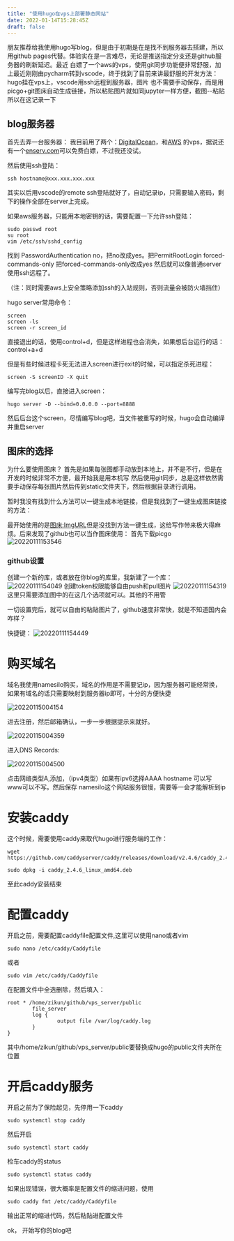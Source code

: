 ```yaml
---
title: "使用hugo在vps上部署静态网站"
date: 2022-01-14T15:28:45Z
draft: false
---
```


朋友推荐给我使用hugo写blog，但是由于初期是在是找不到服务器去搭建，所以用github pages代替。体验实在是一言难尽，无论是推送指定分支还是github服务器的刷新延迟。最近
白嫖了一个aws的vps，使用git同步功能便非常舒服，加上最近刚刚由pycharm转到vscode，终于找到了目前来讲最舒服的开发方法：hugo挂在vps上，vscode用ssh远程到服务器，图片
也不需要手动保存，而是用picgo+git图床自动生成链接，所以粘贴图片就如同jupyter一样方便，截图--粘贴 所以在这记录一下

## blog服务器
首先去弄一台服务器：
我目前用了两个：[DigitalOcean](https://www.digitalocean.com)，和[AWS](https://aws.amazon.com/cn/free/?trk=ps_a134p000003yHYmAAM&trkCampaign=acq_paid_search_brand&sc_channel=PS&sc_campaign=acquisition_KR&sc_publisher=Google&sc_category=Core-Main&sc_country=KR&sc_geo=APAC&sc_outcome=acq&sc_detail=aws&sc_content=Brand_Core_aws_e&sc_segment=444218215904&sc_medium=ACQ-P%7CPS-GO%7CBrand%7CDesktop%7CSU%7CCore-Main%7CCore%7CKR%7CEN%7CText&s_kwcid=AL!4422!3!444218215904!e!!g!!aws&ef_id=CjwKCAiA5t-OBhByEiwAhR-hm31lyXVVI5StyVLBjqvwYTfq7nU-JlkPhTYWG2aQ2fgUDTjT9ZNWZBoCcCgQAvD_BwE:G:s&s_kwcid=AL!4422!3!444218215904!e!!g!!aws&all-free-tier.sort-by=item.additionalFields.SortRank&all-free-tier.sort-order=asc&awsf.Free%20Tier%20Types=*all&awsf.Free%20Tier%20Categories=*all)
的vps，据说还有一个[enserv.com](enserv.com)可以免费白嫖，不过我还没试。

然后使用ssh登陆：
```
ssh hostname@xxx.xxx.xxx.xxx
```
其实以后用vscode的remote ssh登陆就好了，自动记录ip，只需要输入密码，剩下的操作全部在server上完成。

如果aws服务器，只能用本地密钥的话，需要配置一下允许ssh登陆：
```
sudo passwd root
su root
vim /etc/ssh/sshd_config
```
找到 PasswordAuthentication no，把no改成yes。把PermitRootLogin forced-commands-only 把forced-commands-only改成yes
然后就可以像普通server使用ssh远程了。

（注：同时需要aws上安全策略添加ssh的入站规则，否则流量会被防火墙挡住）

hugo server常用命令：
```
screen 
screen -ls
screen -r screen_id
```
直接退出的话，使用control+d，但是这样进程也会消失，如果想后台运行的话：control+a+d

但是有些时候进程卡死无法进入screen进行exit的时候，可以指定杀死进程：
```
screen -S screenID -X quit
```

编写完blog以后，直接进入screen：
```
hugo server -D --bind=0.0.0.0 --port=8888
```
然后后台这个screen，尽情编写blog吧，当文件被重写的时候，hugo会自动编译并重启server

## 图床的选择

为什么要使用图床？
首先是如果每张图都手动放到本地上，并不是不行，但是在开发的时候非常不方便，最开始我是用本机写
然后使用git同步，总是这样依然需要手动保存每张图片然后传到static文件夹下，然后根据目录进行调用。

暂时我没有找到什么方法可以一键生成本地链接，但是我找到了一键生成图床链接的方法：

最开始使用的是[图床:ImgURL](https://imgurl.org/)但是没找到方法一键生成，这给写作带来极大得麻烦。后来发现了github也可以当作图床使用：
首先下载picgo
![20220111153546](https://raw.githubusercontent.com/Gzk738/vps_picgo/master/images/20220111153546.png)

### github设置
创建一个新的库，或者放在你blog的库里，我新建了一个库：
![20220111154049](https://raw.githubusercontent.com/Gzk738/vps_picgo/master/images/20220111154049.png)
创建token权限能够自由push和pull图片
![20220111154319](https://raw.githubusercontent.com/Gzk738/vps_picgo/master/images/20220111154319.png)
这里只需要添加图中的在这几个选项就可以。其他的不用管

一切设置完后，就可以自由的粘贴图片了，github速度非常快，就是不知道国内会咋样？

快捷键：
![20220111154449](https://raw.githubusercontent.com/Gzk738/vps_picgo/master/images/20220111154449.png)

# 购买域名

域名我使用namesilo购买，域名的作用是不需要记ip，因为服务器可能经常换，如果有域名的话只需要映射到服务器ip即可，十分的方便快捷

![20220115004154](https://raw.githubusercontent.com/Gzk738/vps_picgo/master/images/20220115004154.png)


进去注册，然后邮箱确认，一步一步根据提示来就好。

![20220115004359](https://raw.githubusercontent.com/Gzk738/vps_picgo/master/images/20220115004359.png)

进入DNS Records:

![20220115004500](https://raw.githubusercontent.com/Gzk738/vps_picgo/master/images/20220115004500.png)

点击网络类型A,添加，（ipv4类型）如果有ipv6选择AAAA
hostname 可以写www可以不写。然后保存
namesilo这个网站服务很慢，需要等一会才能解析到ip

# 安装caddy

这个时候，需要使用caddy来取代hugo进行服务端的工作：
```shell
wget https://github.com/caddyserver/caddy/releases/download/v2.4.6/caddy_2.4.6_linux_amd64.deb

sudo dpkg -i caddy_2.4.6_linux_amd64.deb  
```

至此caddy安装结束

# 配置caddy
开启之前，需要配置caddyfile配置文件,这里可以使用nano或者vim
```shell
sudo nano /etc/caddy/Caddyfile  
```
或者
```shell
sudo vim /etc/caddy/Caddyfile
```

在配置文件中全选删除，然后填入：
```
root * /home/zikun/github/vps_server/public
        file_server
        log {
                output file /var/log/caddy.log
        }
}
```
其中/home/zikun/github/vps_server/public要替换成hugo的public文件夹所在位置

# 开启caddy服务

开启之前为了保险起见，先停用一下caddy
```shell
sudo systemctl stop caddy 
```
然后开启
```shell
sudo systemctl start caddy
```
检车caddy的status
```
sudo systemctl status caddy
```
如果出现错误，很大概率是配置文件的缩进问题，使用
```
sudo caddy fmt /etc/caddy/Caddyfile
```
输出正常的缩进代码，然后粘贴进配置文件

ok， 开始写你的blog吧
